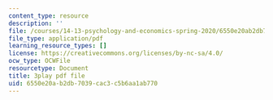 ```yaml
---
content_type: resource
description: ''
file: /courses/14-13-psychology-and-economics-spring-2020/6550e20ab2db7039cac3c5b6aa1ab770_qk0mVzI1L78.pdf
file_type: application/pdf
learning_resource_types: []
license: https://creativecommons.org/licenses/by-nc-sa/4.0/
ocw_type: OCWFile
resourcetype: Document
title: 3play pdf file
uid: 6550e20a-b2db-7039-cac3-c5b6aa1ab770
---
```

